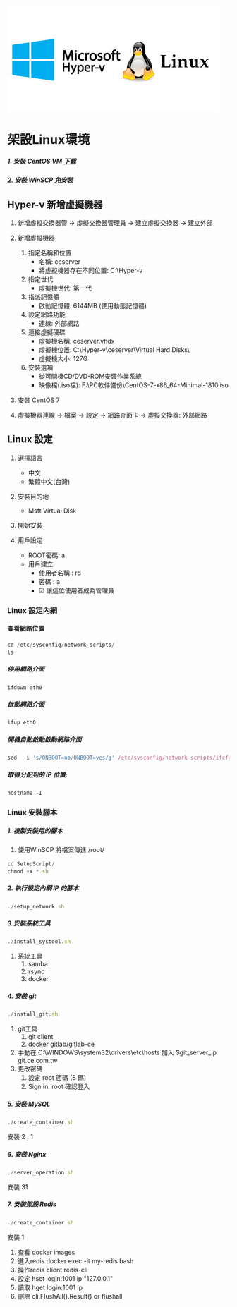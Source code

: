 
![](https://github.com/wdwd2233/Notes/blob/master/Linux/img/hyper-v.jpg?raw=true)


# 架設Linux環境

##### 1. 安裝 CentOS VM  [下載](https://www.centos.org/download/) 

##### 2. 安裝 WinSCP [免安裝](https://www.azofreeware.com/2008/03/winscp-41-beta.html)


## Hyper-v 新增虛擬機器

1. 新增虛擬交換器管 → 虛擬交換器管理員 → 建立虛擬交換器 → 建立外部

2. 新增虛擬機器

	1. 指定名稱和位置
		* 名稱: ceserver
		* 將虛擬機器存在不同位置: C:\Hyper-v
	2. 指定世代
		* 虛擬機世代: 第一代
	3. 指派記憶體
		* 啟動記憶體: 6144MB (使用動態記憶體)
	4. 設定網路功能
		* 連線: 外部網路
	5. 連接虛擬硬碟
		* 虛擬機名稱: ceserver.vhdx
		* 虛擬機位置: C:\Hyper-v\ceserver\Virtual Hard Disks\
		* 虛擬機大小: 127G
	6. 安裝選項
		* 從可開機CD/DVD-ROM安裝作業系統
		* 映像檔(.iso檔): F:\PC軟件備份\CentOS-7-x86_64-Minimal-1810.iso
		
3. 安裝 CentOS 7

4. 虛擬機器連線 → 檔案 → 設定 → 網路介面卡 → 虛擬交換器: 外部網路

## Linux 設定

1. 選擇語言
	* 中文
	* 繁體中文(台灣)
2. 安裝目的地
	* Msft Virtual Disk
3. 開始安裝

4. 用戶設定
    * ROOT密碼: a
	* 用戶建立 
		* 使用者名稱 : rd
		* 密碼 : a
		* ☑ 讓這位使用者成為管理員



### Linux 設定內網

#### 查看網路位置
```javascript
cd /etc/sysconfig/network-scripts/
ls
```
##### 停用網路介面
```javascript
ifdown eth0
```
##### 啟動網路介面
```javascript
ifup eth0
```

##### 開機自動啟動啟動網路介面
```javascript
sed  -i 's/ONBOOT=no/ONBOOT=yes/g' /etc/sysconfig/network-scripts/ifcfg-eth0 
```


##### 取得分配到的 IP 位置: 
```javascript
hostname -I
```

### Linux 安裝腳本

##### 1. 複製安裝用的腳本

1. 使用WinSCP 將檔案傳進  /root/
	
```javascript
cd SetupScript/
chmod +x *.sh
```
		
##### 2. 執行設定內網 IP 的腳本
```javascript
./setup_network.sh
```


##### 3.安裝系統工具

```javascript
./install_systool.sh
```

1. 系統工具
	1. samba
	2. rsync
	3. docker


##### 4. 安裝 git
```javascript
./install_git.sh
```
1. git工具	
	1. git client
	2. docker gitlab/gitlab-ce
2. 手動在 C:\WINDOWS\system32\drivers\etc\hosts 加入 $git_server_ip git.ce.com.tw
3. 更改密碼
	1. 設定 root 密碼 (8 碼)
	2. Sign in: root 確認登入
	
	
##### 5. 安裝 MySQL
```javascript
./create_container.sh
```
安裝 2 , 1 

##### 6. 安裝 Nginx
```javascript
./server_operation.sh
```
安裝 31


##### 7. 安裝架設 Redis
```javascript
./create_container.sh
```
安裝 1

1. 查看 		docker images 
2. 進入redis	docker exec -it my-redis bash
3. 操作redis	client   redis-cli
4. 設定 		hset login:1001 ip "127.0.0.1"
5. 讀取 		hget login:1001 ip
6. 刪除 		cli.FlushAll().Result()  or flushall
